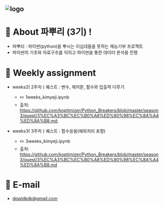 ![logo](https://user-images.githubusercontent.com/81091074/132011830-92081964-5cf5-4de2-a3f1-021701a2e7cb.jpg)
-
# :seedling: About 파뿌리 (3기) !
- 파뿌리 : 파이썬(python)을 뿌시는 이십대들을 뜻하는 재능기부 프로젝트 
- 파이썬의 기초와 자료구조를 익히고 파이썬을 통한 데이터 분석을 진행

# :file_folder: Weekly assignment
- weeks2( 2주차 ) 퀘스트 : 변수, 제어문, 함수와 입출력 다루기
  - :pencil2: 1weeks_kimyeji.ipynb
  - 출처: <https://github.com/koptimizer/Python_Breakers/blob/master/season3/quest/3%EC%A3%BC%EC%B0%A8%ED%80%98%EC%8A%A4%ED%8A%B8.md>;
  
- weeks3( 3주차 ) 퀘스트 : 함수응용(예외처리 포함)
  - :pencil2: 3weeks_kimyeji.ipynb
  - 출처: <https://github.com/koptimizer/Python_Breakers/blob/master/season3/quest/3%EC%A3%BC%EC%B0%A8%ED%80%98%EC%8A%A4%ED%8A%B8.md>
  
# :speech_balloon: E-mail
- <dpwldkdk@gmail.com>
